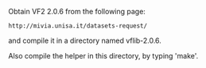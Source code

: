 Obtain VF2 2.0.6 from the following page:

    http://mivia.unisa.it/datasets-request/

and compile it in a directory named vflib-2.0.6.

Also compile the helper in this directory, by typing 'make'.

